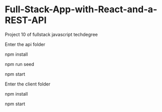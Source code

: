 # Full-Stack-App-with-React-and-a-REST-API
Project 10 of fullstack javascript techdegree


Enter the api folder

npm install

npm run seed

npm start



Enter the client folder

npm install

npm start
